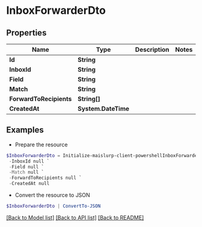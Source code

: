 # InboxForwarderDto
## Properties

Name | Type | Description | Notes
------------ | ------------- | ------------- | -------------
**Id** | **String** |  | 
**InboxId** | **String** |  | 
**Field** | **String** |  | 
**Match** | **String** |  | 
**ForwardToRecipients** | **String[]** |  | 
**CreatedAt** | **System.DateTime** |  | 

## Examples

- Prepare the resource
```powershell
$InboxForwarderDto = Initialize-maislurp-client-powershellInboxForwarderDto  -Id null `
 -InboxId null `
 -Field null `
 -Match null `
 -ForwardToRecipients null `
 -CreatedAt null
```

- Convert the resource to JSON
```powershell
$InboxForwarderDto | ConvertTo-JSON
```

[[Back to Model list]](../README#documentation-for-models) [[Back to API list]](../README#documentation-for-api-endpoints) [[Back to README]](../README)

